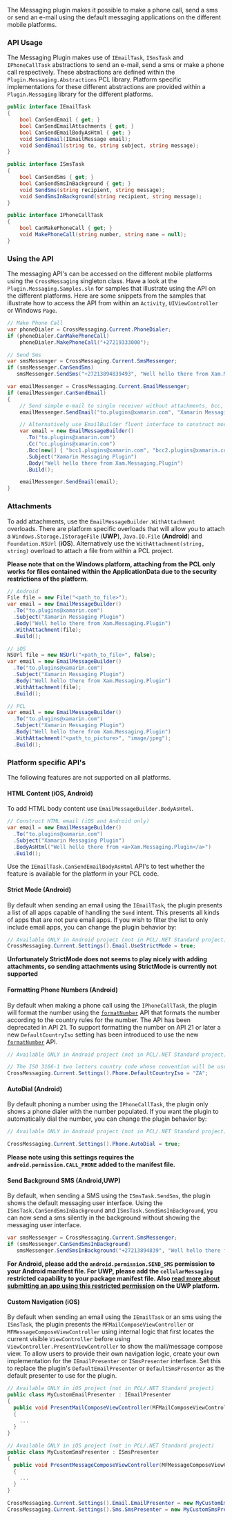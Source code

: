 
The Messaging plugin makes it possible to make a phone call, send a sms or send an e-mail using the default messaging applications on the different mobile platforms.

### API Usage

The Messaging Plugin makes use of `IEmailTask`, `ISmsTask` and `IPhoneCallTask` abstractions to send an e-mail, send a sms or make a phone call respectively.  These abstractions are defined within the `Plugin.Messaging.Abstractions` PCL library.  Platform specific implementations for these different abstractions are provided within a `Plugin.Messaging` library for the different platforms.

```csharp
public interface IEmailTask
{
    bool CanSendEmail { get; }
    bool CanSendEmailAttachments { get; }
    bool CanSendEmailBodyAsHtml { get; }
    void SendEmail(IEmailMessage email);
    void SendEmail(string to, string subject, string message);
}
```

```csharp
public interface ISmsTask
{
    bool CanSendSms { get; }
    bool CanSendSmsInBackground { get; }
    void SendSms(string recipient, string message);
    void SendSmsInBackground(string recipient, string message);
}
```

```csharp
public interface IPhoneCallTask
{
    bool CanMakePhoneCall { get; }
    void MakePhoneCall(string number, string name = null);
}
```

### Using the API 
The messaging API's can be accessed on the different mobile platforms using the `CrossMessaging` singleton class.  Have a look at the `Plugin.Messaging.Samples.sln` for samples that illustrate using the API on the different platforms. Here are some snippets from the samples that illustrate how to access the API from within an `Activity`, `UIViewController` or Windows `Page`.  

```csharp
// Make Phone Call
var phoneDialer = CrossMessaging.Current.PhoneDialer;
if (phoneDialer.CanMakePhoneCall) 
	phoneDialer.MakePhoneCall("+27219333000");

// Send Sms
var smsMessenger = CrossMessaging.Current.SmsMessenger;
if (smsMessenger.CanSendSms)
   smsMessenger.SendSms("+27213894839493", "Well hello there from Xam.Messaging.Plugin");

var emailMessenger = CrossMessaging.Current.EmailMessenger;
if (emailMessenger.CanSendEmail)
{
    // Send simple e-mail to single receiver without attachments, bcc, cc etc.
    emailMessenger.SendEmail("to.plugins@xamarin.com", "Xamarin Messaging Plugin", "Well hello there from Xam.Messaging.Plugin");

    // Alternatively use EmailBuilder fluent interface to construct more complex e-mail with multiple recipients, bcc, attachments etc. 
    var email = new EmailMessageBuilder()
      .To("to.plugins@xamarin.com")
      .Cc("cc.plugins@xamarin.com")
      .Bcc(new[] { "bcc1.plugins@xamarin.com", "bcc2.plugins@xamarin.com" })
      .Subject("Xamarin Messaging Plugin")
      .Body("Well hello there from Xam.Messaging.Plugin")
      .Build();

    emailMessenger.SendEmail(email);
}           
```

### Attachments ###

To add attachments, use the ```EmailMessageBuilder.WithAttachment``` overloads.  There are platform specific overloads that will allow you to attach a `Windows.Storage.IStorageFile` (**UWP**), `Java.IO.File` (**Android**) and `Foundation.NSUrl` (**iOS**).  Alternatively use the `WithAttachment(string, string)` overload to attach a file from within a PCL project. 

**Please note that on the Windows platform, attaching from the PCL only works for files contained within the ApplicationData due to the security restrictions of the platform**.  

```csharp
// Android
File file = new File("<path_to_file>");
var email = new EmailMessageBuilder()
  .To("to.plugins@xamarin.com")
  .Subject("Xamarin Messaging Plugin")
  .Body("Well hello there from Xam.Messaging.Plugin")
  .WithAttachment(file);
  .Build();

// iOS
NSUrl file = new NSUrl("<path_to_file>", false);
var email = new EmailMessageBuilder()
  .To("to.plugins@xamarin.com")
  .Subject("Xamarin Messaging Plugin")
  .Body("Well hello there from Xam.Messaging.Plugin")
  .WithAttachment(file);
  .Build();

// PCL
var email = new EmailMessageBuilder()
  .To("to.plugins@xamarin.com")
  .Subject("Xamarin Messaging Plugin")
  .Body("Well hello there from Xam.Messaging.Plugin")
  .WithAttachment("<path_to_picture>", "image/jpeg");
  .Build();
```

### Platform specific API's

The following features are not supported on all platforms. 

#### HTML Content (iOS, Android) ###

To add HTML body content use ```EmailMessageBuilder.BodyAsHtml```.  

```csharp
// Construct HTML email (iOS and Android only)
var email = new EmailMessageBuilder()
  .To("to.plugins@xamarin.com")
  .Subject("Xamarin Messaging Plugin")
  .BodyAsHtml("Well hello there from <a>Xam.Messaging.Plugin</a>")
  .Build();
```
Use the ```IEmailTask.CanSendEmailBodyAsHtml``` API's to test whether the feature is available for the platform in your PCL code.  

#### Strict Mode (Android) ####

By default when sending an email using the `IEmailTask`, the plugin presents a list of all apps capable of handling the `Send` intent. This presents all kinds of apps that are not pure email apps.  If you wish to filter the list to only include email apps, you can change the plugin behavior by:

```csharp
// Available ONLY in Android project (not in PCL/.NET Standard project)
CrossMessaging.Current.Settings().Email.UseStrictMode = true;
```
**Unfortunately StrictMode does not seems to play nicely with adding attachments, so sending attachments using StrictMode is currently not supported**

#### Formatting Phone Numbers (Android) ####

By default when making a phone call using the `IPhoneCallTask`, the plugin will format the number using the [`formatNumber`](https://developer.android.com/reference/android/telephony/PhoneNumberUtils.html#formatNumber(java.lang.String)) API that formats the number according to the country rules for the number. The API has been deprecated in API 21. To support formatting the number on API 21 or later a new `DefaultCountryIso` setting has been introduced to use the new [`formatNumber`](https://developer.android.com/reference/android/telephony/PhoneNumberUtils.html#formatNumber(java.lang.String,java.lang.String)) API.

```csharp
// Available ONLY in Android project (not in PCL/.NET Standard project)

// The ISO 3166-1 two letters country code whose convention will be used if the given number doesn't  have the country code.
CrossMessaging.Current.Settings().Phone.DefaultCountryIso = "ZA";
```

#### AutoDial (Android) ####

By default phoning a number using the `IPhoneCallTask`, the plugin only shows a phone dialer with the number populated. If you want the plugin to automatically dial the number, you can change the plugin behavior by:

```csharp
// Available ONLY in Android project (not in PCL/.NET Standard project)

CrossMessaging.Current.Settings().Phone.AutoDial = true;
```

**Please note using this settings requires the `android.permission.CALL_PHONE` added to the manifest file.**

#### Send Background SMS (Android,UWP) ####

By default, when sending a SMS using the `ISmsTask.SendSms`, the plugin shows the default messaging user interface. Using the `ISmsTask.CanSendSmsInBackground` and `ISmsTask.SendSmsInBackground`, you can now send a sms silently in the background without showing the messaging user interface.

```csharp
var smsMessenger = CrossMessaging.Current.SmsMessenger;
if (smsMessenger.CanSendSmsInBackground)
   smsMessenger.SendSmsInBackground("+27213894839", "Well hello there from Xam.Messaging.Plugin");
```

**For Android, please add the `android.permission.SEND_SMS` permission to your Android manifest file.  For UWP, please add the `cellularMessaging` restricted capability to your package manifest file.  Also [read more about submitting an app using this restricted permission](https://docs.microsoft.com/en-us/windows/uwp/packaging/app-capability-declarations#special-and-restricted-capabilities) on the UWP platform.**

#### Custom Navigation (iOS) ####

By default when sending an email using the `IEmailTask` or an sms using the `ISmsTask`, the plugin presents the `MFMailComposeViewController` or `MFMessageComposeViewController` using internal logic that first locates the current visible `ViewController` before using `ViewController.PresentViewController` to show the mail/message compose view.  To allow users to provide their own navigation logic, create your own implementation for the `IEmailPresenter` or `ISmsPresenter` interface.  Set this to replace the plugin's `DefaultEmailPresenter` or `DefaultSmsPresenter` as the default presenter to use for the plugin.

```csharp
// Available ONLY in iOS project (not in PCL/.NET Standard project)
public class MyCustomEmailPresenter : IEmailPresenter
{
  public void PresentMailComposeViewController(MFMailComposeViewController mailController)
  {
    ...
  }
}

// Available ONLY in iOS project (not in PCL/.NET Standard project)
public class MyCustomSmsPresenter : ISmsPresenter
{
  public void PresentMessageComposeViewController(MFMessageComposeViewController smsController)
  {
    ...
  }
}

CrossMessaging.Current.Settings().Email.EmailPresenter = new MyCustomEmailPresenter();
CrossMessaging.Current.Settings().Sms.SmsPresenter = new MyCustomSmsPresenter();
```
